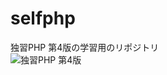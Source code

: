 # selfphp
独習PHP 第4版の学習用のリポジトリ  
![独習PHP 第4版]("https://www.seshop.com/static/images/product/24485/L.png")